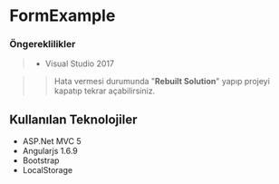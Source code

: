 # FormExample
### Öngereklilikler

> - Visual Studio 2017

> >  Hata vermesi durumunda "**Rebuilt Solution**" yapıp projeyi kapatıp tekrar açabilirsiniz.

## Kullanılan Teknolojiler ##


 - ASP.Net MVC 5
 - Angularjs 1.6.9
 - Bootstrap
 - LocalStorage

 
 

> 
